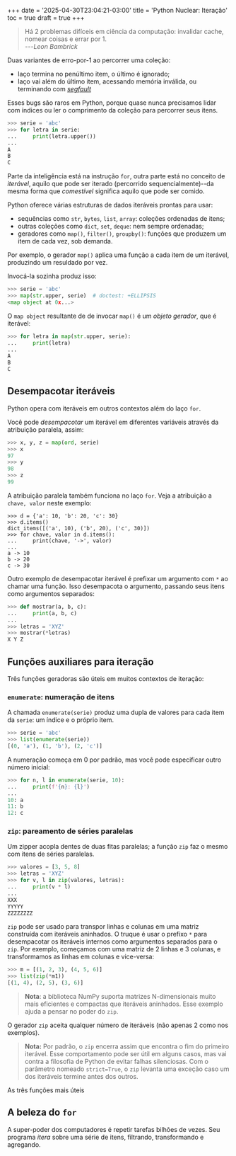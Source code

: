 +++
date = '2025-04-30T23:04:21-03:00'
title = 'Python Nuclear: Iteração'
toc = true
draft = true
+++

> Há 2 problemas difíceis em ciência da computação: invalidar cache, nomear coisas e errar por 1.
<br>---*Leon Bambrick*

Duas variantes de erro-por-1 ao percorrer uma coleção:

* laço termina no penúltimo item, o último é ignorado;
* laço vai além do último item, acessando
memória inválida, ou terminando com
[*segfault*](https://pt.wikipedia.org/wiki/Falha_de_segmenta%C3%A7%C3%A3o)

Esses bugs são raros em Python,
porque quase nunca precisamos lidar com índices
ou ler o comprimento da coleção
para percorrer seus itens.


```python
>>> serie = 'abc'
>>> for letra in serie:
...     print(letra.upper())
...
A
B
C

```

Parte da inteligência está na instrução `for`, outra parte
está no conceito de *iterável*, aquilo que pode ser iterado
(percorrido sequencialmente)--da mesma forma que *comestível*
significa aquilo que pode ser comido.

Python oferece várias estruturas de dados iteráveis prontas para
usar:

* sequências como `str`, `bytes`, `list`, `array`: coleções ordenadas de itens;
* outras coleções como `dict`, `set`, `deque`: nem sempre ordenadas;
* geradores como `map()`, `filter()`, `groupby()`: funções que produzem um item de cada vez, sob demanda.

Por exemplo, o gerador `map()` aplica uma função a cada item de um iterável, produzindo um resuldado por vez.

Invocá-la sozinha produz isso:

```python
>>> serie = 'abc'
>>> map(str.upper, serie)  # doctest: +ELLIPSIS
<map object at 0x...>

```

O `map object` resultante de de invocar `map()` é um *objeto gerador*, que é iterável:

```python
>>> for letra in map(str.upper, serie):
...     print(letra)
...
A
B
C

```

## Desempacotar iteráveis

Python opera com iteráveis em outros contextos além do laço `for`.

Você pode *desempacotar* um iterável em diferentes variáveis
através da atribuição paralela, assim:

```python
>>> x, y, z = map(ord, serie)
>>> x
97
>>> y
98
>>> z
99

```

A atribuição paralela também funciona no laço `for`.
Veja a atribuição a `chave, valor` neste exemplo:

```
>>> d = {'a': 10, 'b': 20, 'c': 30}
>>> d.items()
dict_items([('a', 10), ('b', 20), ('c', 30)])
>>> for chave, valor in d.items():
...     print(chave, '->', valor)
...
a -> 10
b -> 20
c -> 30

```

Outro exemplo de desempacotar iterável é prefixar um argumento
com `*` ao chamar uma função. Isso desempacota o argumento,
passando seus itens como argumentos separados:

```python
>>> def mostrar(a, b, c):
...     print(a, b, c)
...
>>> letras = 'XYZ'
>>> mostrar(*letras)
X Y Z

```


## Funções auxiliares para iteração

Três funções geradoras são úteis em muitos contextos de iteração:

### `enumerate`: numeração de itens

A chamada `enumerate(serie)` produz uma dupla de valores para cada
item da `serie`: um índice e o próprio item.

```python
>>> serie = 'abc'
>>> list(enumerate(serie))
[(0, 'a'), (1, 'b'), (2, 'c')]

```

A numeração começa em 0 por padrão, mas você pode especificar outro
número inicial:

```python
>>> for n, l in enumerate(serie, 10):
...     print(f'{n}: {l}')
...
10: a
11: b
12: c

```

### `zip`: pareamento de séries paralelas

Um zipper acopla dentes de duas fitas paralelas;
a função `zip` faz o mesmo com itens de séries paralelas.

```python
>>> valores = [3, 5, 8]
>>> letras = 'XYZ'
>>> for v, l in zip(valores, letras):
...     print(v * l)
...
XXX
YYYYY
ZZZZZZZZ

```

`zip` pode ser usado para transpor
linhas e colunas em uma matriz construída com iteráveis aninhados.
O truque é usar o prefixo `*` para desempacotar os iteráveis internos
como argumentos separados para o `zip`.
Por exemplo, começamos com uma matriz de 2 linhas e 3 colunas,
e transformamos as linhas em colunas e vice-versa:

```python
>>> m = [(1, 2, 3), (4, 5, 6)]
>>> list(zip(*m1))
[(1, 4), (2, 5), (3, 6)]

```

> **Nota**: a biblioteca NumPy suporta matrizes N-dimensionais
muito mais eficientes e compactas que iteráveis aninhados.
Esse exemplo ajuda a pensar no poder do `zip`.


O gerador `zip` aceita qualquer número de iteráveis (não apenas 2 como nos exemplos).

> **Nota:** Por padrão, o `zip` encerra assim que encontra o fim do primeiro iterável.
Esse comportamento pode ser útil em alguns casos,
mas vai contra a filosofia de Python de evitar falhas silenciosas.
Com o parâmetro nomeado `strict=True`, o `zip` levanta uma exceção caso
um dos iteráveis termine antes dos outros.


As três funções mais úteis


## A beleza do `for`

A super-poder dos computadores é repetir tarefas bilhões de vezes.
Seu programa *itera* sobre uma série de itens,
filtrando, transformando e agregando.
